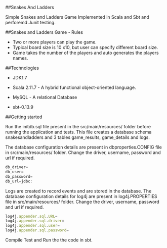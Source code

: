 ##Snakes And Ladders

Simple Snakes and Ladders Game Implemented in Scala and Sbt and perforemd Junit testing.


##Snakes and Ladders Game - Rules

* Two or more players can play the game.
* Typical board size is 10 x10, but user can specify different board size.
* Game takes the number of the players and auto generates the players names.

##Technologies

* JDK1.7

* Scala 2.11.7 - A hybrid functional object-oriented language.

* MySQL - A relational Database

* sbt-0.13.9


##Getting started

Run the initdb.sql file present in the src/main/resources/ folder before running the application and tests. This file creates a database schema snakesandladders and 3 tables game_results, game_details and logs.

The database configuration details are present in dbproperties.CONFIG file in src/main/resources/ folder. Change the driver, username, password and url if required.
``` javascript
db_driver=
db_user=
db_password=
db_url=jdbc:
```
Logs are created to record events and are stored in the database. The database configuration details for log4j are present in log4j.PROPERTIES file in src/main/resources/ folder. Change the driver, username, password and url if required.
``` javascript
log4j.appender.sql.URL=
log4j.appender.sql.driver=
log4j.appender.sql.user=
log4j.appender.sql.password=
```

Compile Test and Run the the code in sbt.

